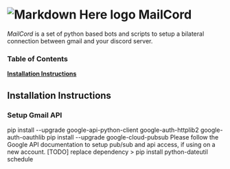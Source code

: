 # ![Markdown Here logo](https://raw.github.com/adam-p/markdown-here/master/src/common/images/icon48.png) MailCord
*MailCord* is a set of python based bots and scripts to setup a bilateral connection between gmail and your discord server.

### Table of Contents
**[Installation Instructions](#installation-instructions)**<br>

## Installation Instructions

### Setup Gmail API

pip install --upgrade google-api-python-client google-auth-httplib2 google-auth-oauthlib
pip install --upgrade google-cloud-pubsub
Please follow the Google API documentation to setup pub/sub and api access, if using on a new account.
[TODO] replace dependency > pip install python-dateutil schedule
